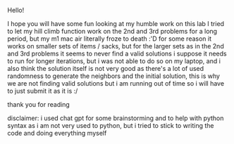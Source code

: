 Hello!

I hope you will have some fun looking at my humble work on this lab
I tried to let my hill climb function work on the 2nd and 3rd problems for a long period, but my m1 mac air literally froze to death :'D
for some reason it works on smaller sets of items / sacks, but for the larger sets as in the 2nd and 3rd problems it seems to never find a valid solutions
i suppose it needs to run for longer iterations, but i was not able to do so on my laptop, and i also think the solution itself is not very good as there's a lot of used randomness to generate the neighbors and the initial solution, this is why we are not finding valid solutions
but i am running out of time so i will have to just submit it as it is :/

thank you for reading

disclaimer:
i used chat gpt for some brainstorming and to help with python syntax as i am not very used to python, but i tried to stick to writing the code and doing everything myself
